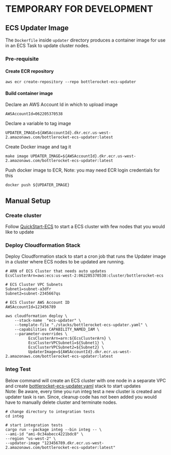 # TEMPORARY FOR DEVELOPMENT

## ECS Updater Image

The `Dockerfile` inside `updater` directory produces a container image for use in an ECS Task to
update cluster nodes.

### Pre-requisite

#### Create ECR repository

```
aws ecr create-repository --repo bottlerocket-ecs-updater
```

#### Build container image
Declare an AWS Account Id in which to upload image

```
AWSAccountId=062205370538
```

Declare a variable to tag image

```
UPDATER_IMAGE=${AWSAccountId}.dkr.ecr.us-west-2.amazonaws.com/bottlerocket-ecs-updater:latest
```

Create Docker image and tag it

```
make image UPDATER_IMAGE=${AWSAccountId}.dkr.ecr.us-west-2.amazonaws.com/bottlerocket-ecs-updater:latest
```

Push docker image to ECR, 
Note: you may need ECR login credentials for this

```
docker push ${UPDATER_IMAGE}
```

## Manual Setup

### Create cluster

Follow [QuickStart-ECS](https://github.com/bottlerocket-os/bottlerocket/blob/develop/QUICKSTART-ECS.md) to start a ECS cluster with few nodes that you would like to update

### Deploy Cloudformation Stack

Deploy Cloudformation stack to start a cron job that runs the Updater image in a cluster where ECS nodes to be updated are running.

```
# ARN of ECS Cluster that needs auto updates
EcsClusterArn=aws:ecs:us-west-2:062205370538:cluster/bottlerocket-ecs

# ECS Cluster VPC Subnets
Subnet1=subnet-a3dfr
Subnet2=subnet-2345667qs 

# ECS Cluster AWS Account ID
AWSAccountId=123456789

aws cloudformation deploy \
    --stack-name  "ecs-updater" \
    --template-file "./stacks/bottlerocket-ecs-updater.yaml" \
    --capabilities CAPABILITY_NAMED_IAM \
    --parameter-overrides \
          EcsClusterArn=arn:${EcsClusterArn} \
          EcsClusterVPCSubnet1=${Subnet1} \
          EcsClusterVPCSubnet2=${Subnet2} \
          UpdaterImage=${AWSAccountId}.dkr.ecr.us-west-2.amazonaws.com/bottlerocket-ecs-updater:latest
```

### Integ Test


Below command will create an ECS cluster with one node in a separate VPC and create [bottlerocket-ecs-updater.yaml](stacks/bottlerocket-ecs-updater.yaml) stack to start updates  
Note: Be aware, every time you run integ test a new cluster is created and updater task is ran. Since, cleanup code has not been added you would have to manually delete cluster and terminate nodes.  
```shell
# change directory to integration tests
cd integ

# start integration tests
cargo run --package integ --bin integ -- \
--ami-id "ami-0c34abecc4221bdc8" \
--region "us-west-2" \
--updater-image "123456789.dkr.ecr.us-west-2.amazonaws.com/bottlerocket-ecs-updater:latest"
```


